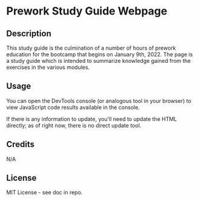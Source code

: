 # Prework Study Guide Webpage

## Description

This study guide is the culmination of a number of hours of prework education for the bootcamp that begins on January 9th, 2022. The page is a study guide which is intended to summarize knowledge gained from the exercises in the various modules.

## Usage

You can open the DevTools console (or analogous tool in your browser) to view JavaScript code results available in the console.

If there is any information to update, you'll need to update the HTML directly; as of right now, there is no direct update tool.


## Credits

N/A

## License

MIT License - see doc in repo.